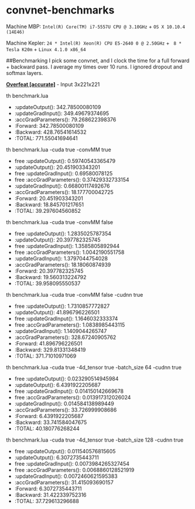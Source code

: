 convnet-benchmarks
==================


Machine MBP: `Intel(R) Core(TM) i7-5557U CPU @ 3.10GHz` + `OS X 10.10.4 (14E46)`

Machine Kepler: `24 * Intel(R) Xeon(R) CPU E5-2640 0 @ 2.50GHz` + ` 8 * Tesla K20m` + `Linux 4.1.0 x86_64`

##Benchmarking
I pick some convnet, and I clock the time for a full forward + backward pass. I average my times over 10 runs. I ignored dropout and softmax layers.

**[Overfeat [accurate]](http://arxiv.org/abs/1312.6229)** - Input 3x221x221

th benchmark.lua 
* :updateOutput():    342.78500080109 
* :updateGradInput(): 349.49679374695 
* :accGradParameters():   79.268622398376 
* :Forward:   342.78500080109 
* :Backward:  428.76541614532 
* :TOTAL: 771.55041694641 

th benchmark.lua -cuda true -convMM true
* free :updateOutput():   0.59740543365479    
* :updateOutput():    20.451903343201 
* free :updateGradInput():    0.69580078125   
* free :accGradParameters():  0.37429332733154    
* :updateGradInput(): 0.66800117492676    
* :accGradParameters():   18.177700042725 
* :Forward:   20.451903343201 
* :Backward:  18.845701217651 
* :TOTAL: 39.297604560852 

th benchmark.lua -cuda true -convMM false
* free :updateOutput():   1.2835025787354 
* :updateOutput():    20.397782325745 
* free :updateGradInput():    1.3585805892944 
* free :accGradParameters():  1.0042190551758 
* :updateGradInput(): 1.3797044754028 
* :accGradParameters():   18.18060874939  
* :Forward:   20.397782325745 
* :Backward:  19.560313224792 
* :TOTAL: 39.958095550537 

th benchmark.lua -cuda true -convMM false -cudnn true
* free :updateOutput():   1.7310857772827 
* :updateOutput():    41.896796226501 
* free :updateGradInput():    1.1646032333374 
* free :accGradParameters():  1.0838985443115 
* :updateGradInput(): 1.1409044265747 
* :accGradParameters():   328.67240905762 
* :Forward:   41.896796226501 
* :Backward:  329.81331348419 
* :TOTAL: 371.71010971069 

th benchmark.lua -cuda true -4d_tensor true -batch_size 64 -cudnn true
* free :updateOutput():   0.023290514945984   
* :updateOutput():    6.4391922205687 
* free :updateGradInput():    0.014150142669678   
* free :accGradParameters():  0.013917312026024   
* :updateGradInput(): 0.014584138989449   
* :accGradParameters():   33.726999908686 
* :Forward:   6.4391922205687 
* :Backward:  33.741584047675 
* :TOTAL: 40.180776268244 

th benchmark.lua -cuda true -4d_tensor true -batch_size 128 -cudnn true
* free :updateOutput():   0.011540576815605   
* :updateOutput():    6.3072735443711 
* free :updateGradInput():    0.0073984265327454  
* free :accGradParameters():  0.0068860128521919  
* :updateGradInput(): 0.0072460621595383  
* :accGradParameters():   31.415093690157 
* :Forward:   6.3072735443711 
* :Backward:  31.422339752316 
* :TOTAL: 37.729613296688 


